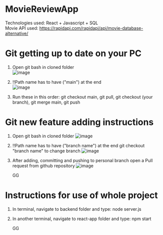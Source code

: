 # MovieReviewApp
Technologies used: React + Javascript + SQL <br />
Movie API used: https://rapidapi.com/rapidapi/api/movie-database-alternative/

# Git getting up to date on your PC
1. Open git bash in cloned folder <br />
![image](https://github.com/AstroTurtlle/MovieReviewApp/assets/117024926/d94e449d-bc3b-4cb7-aec6-11e329b92083)

2. !!Path name has to have ("main") at the end <br />
   ![image](https://github.com/AstroTurtlle/MovieReviewApp/assets/117024926/304703ee-6987-4ece-b95e-f3748e9b3f94)

3. Run these in this order: git checkout main, git pull, git checkout (your branch), git merge main, git push

# Git new feature adding instructions
1. Open git bash in cloned folder
![image](https://github.com/AstroTurtlle/MovieReviewApp/assets/117024926/d94e449d-bc3b-4cb7-aec6-11e329b92083)

2. !!Path name has to have ("branch name") at the end
   git checkout "branch name" to change branch ![image](https://github.com/AstroTurtlle/MovieReviewApp/assets/117024926/304703ee-6987-4ece-b95e-f3748e9b3f94)

3. After adding, committing and pushing to personal branch open a Pull request from github repository ![image](https://github.com/AstroTurtlle/MovieReviewApp/assets/117024926/97c1d2d1-319b-4ac4-87b5-1b5899ab375c)

   GG

# Instructions for use of whole project
1. In terminal, navigate to backend folder and type: node server.js

2. In another terminal, navigate to react-app folder and type: npm start

   GG
